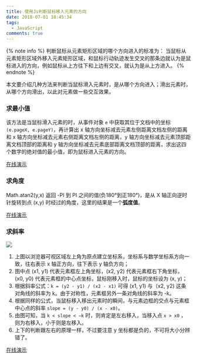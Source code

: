 ```yaml
---
title: 使用Js判断鼠标移入元素的方向
date: 2018-07-01 18:45:34
tags:
  - JavaScript
comments: true
---
```


{% note info %}
判断鼠标从元素矩形区域的哪个方向进入的标准为：
当鼠标从元素矩形区域外移入元素矩形区域，和鼠标行动轨迹发生交叉的那条边就认为是鼠标进入的方向，例如鼠标从上方往下和上边有交叉，就认为是从上方进入。
{% endnote %}

本文要介绍几种方法来判断当鼠标滑入元素时，是从哪个方向进入；滑出元素时，从哪个方向滑出，以此对元素做一些交互效果。

### 求最小值

该方法是当鼠标滑入元素的时，从事件对象 `e` 中获取其位于文档中的坐标 `(e.pageX, e.pageY)`，再计算出 x 轴方向坐标减去元素左侧距离文档左侧的距离和 x 轴方向坐标减去元素右侧距离文档左侧的距离，y 轴方向坐标减去元素顶部距离文档顶部的距离和 y 轴方向坐标减去元素底部距离文档顶部的距离，求出这四个数字的绝对值的最小值，即为鼠标进入元素的方向。

[在线演示](//kingmui.github.io/CodeDemo/judgeTheDirectionOfTheMouseSlip/minimumValue/)

<!-- more -->

### 求角度

Math.atan2(y,x) 返回 -PI 到 PI 之间的值(负180°到正180°)，是从 X 轴正向逆时针旋转到点 (x,y) 时经过的角度，这里的结果是一个**弧度值**。

[在线演示](//kingmui.github.io/CodeDemo/judgeTheDirectionOfTheMouseSlip/angleValue/)

### 求斜率

![](http://cdn.kingmui.cn/slopeVersion.jpg)

1. 上图以浏览器可视区域左上角为原点建立坐标系，坐标系与数学坐标系方向一致，往右表示 x 轴正方向，往下表示 y 轴负方向；
2. 图中点 (x1, y1) 代表元素框左上角坐标，(x2, y2) 代表元素框右下角坐标，(x0, y0) 代表元素框的中心点坐标，鼠标刚移入时，鼠标的坐标设为 (x, y)；
3. 根据斜率公式：`k = (y2 - y1) / (x2 - x1)` 可得 (x1, y1) 与（x2, y2) 这条对角线的斜率为 k。由于对称性，元素框另外一条对角线的斜率为 -k。
4. 根据同样的公式，当鼠标移入移出元素时的瞬间，与元素边框的交点与元素框中心点的斜率 `slope = (y - y0) / (x - x0)`。
5. 由图可知，当 `k < slope < –k` 时，则肯定是左右移入，当移入点 `x > x0` ，则为右移入，小于则是左移入。
6. 上下的判断跟左右的原理一样，不过要注意 y 坐标都是负的，不可将大小分辨错了。

[在线演示](//kingmui.github.io/CodeDemo/judgeTheDirectionOfTheMouseSlip/slopeVersion/)
